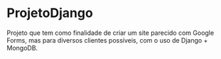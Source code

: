 # ProjetoDjango
Projeto que tem como finalidade de criar um site parecido com Google Forms, mas para diversos clientes possíveis, com o uso de Django + MongoDB.
